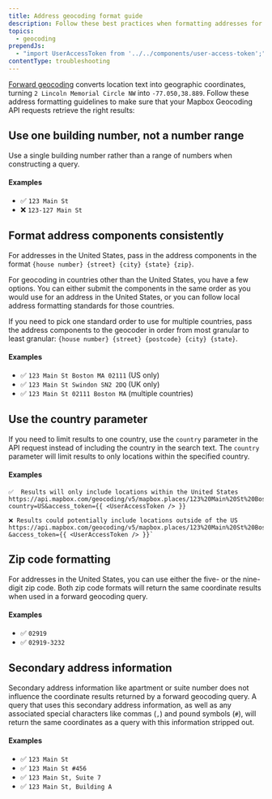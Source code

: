 ```yaml
---
title: Address geocoding format guide
description: Follow these best practices when formatting addresses for geocoding.
topics:
  - geocoding
prependJs:
  - "import UserAccessToken from '../../components/user-access-token';"
contentType: troubleshooting
---
```


[Forward geocoding](https://docs.mapbox.com/api/search/#forward-geocoding) converts location text into geographic coordinates, turning `2 Lincoln Memorial Circle NW` into `-77.050,38.889`. Follow these address formatting guidelines to make sure that your Mapbox Geocoding API requests retrieve the right results:

## Use one building number, not a number range
Use a single building number rather than a range of numbers when constructing a query.

#### Examples
- ✅ `123 Main St`
- ❌ `123-127 Main St`

## Format address components consistently
For addresses in the United States, pass in the address components in the format `{house number} {street} {city} {state} {zip}`.

For geocoding in countries other than the United States, you have a few options. You can either submit the components in the same order as you would use for an address in the United States, or you can follow local address formatting standards for those countries.

If you need to pick one standard order to use for multiple countries, pass the address components to the geocoder in order from most granular to least granular: `{house number} {street} {postcode} {city} {state}`.

#### Examples
- ✅ `123 Main St Boston MA 02111` (US only)
- ✅ `123 Main St Swindon SN2 2DQ` (UK only)
- ✅ `123 Main St 02111 Boston MA` (multiple countries)

## Use the country parameter
If you need to limit results to one country, use the `country` parameter in the API request instead of including the country in the search text. The `country` parameter will limit results to only locations within the specified country.

#### Examples

```
✅  Results will only include locations within the United States
https://api.mapbox.com/geocoding/v5/mapbox.places/123%20Main%20St%20Boston%20MA.json?country=US&access_token={{ <UserAccessToken /> }}

❌ Results could potentially include locations outside of the US
https://api.mapbox.com/geocoding/v5/mapbox.places/123%20Main%20St%20Boston%20MA%20United%20States.json?&access_token={{ <UserAccessToken /> }}`
```

## Zip code formatting
For addresses in the United States, you can use either the five- or the nine-digit zip code. Both zip code formats will return the same coordinate results when used in a forward geocoding query.

 #### Examples
- ✅ `02919`
- ✅ `02919-3232`

## Secondary address information

Secondary address information like apartment or suite number does not influence the coordinate results returned by a forward geocoding query. A query that uses this secondary address information, as well as any associated special characters like commas (`,`) and pound symbols (`#`), will return the same coordinates as a query with this information stripped out.

 #### Examples
- ✅ `123 Main St`
- ✅ `123 Main St #456`
- ✅ `123 Main St, Suite 7`
- ✅ `123 Main St, Building A`
